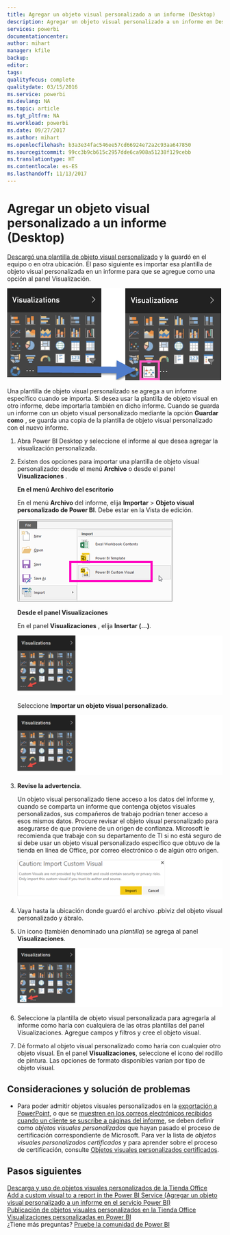 ```yaml
---
title: Agregar un objeto visual personalizado a un informe (Desktop)
description: Agregar un objeto visual personalizado a un informe en Desktop
services: powerbi
documentationcenter: 
author: mihart
manager: kfile
backup: 
editor: 
tags: 
qualityfocus: complete
qualitydate: 03/15/2016
ms.service: powerbi
ms.devlang: NA
ms.topic: article
ms.tgt_pltfrm: NA
ms.workload: powerbi
ms.date: 09/27/2017
ms.author: mihart
ms.openlocfilehash: b3a3e34fac546ee57cd66924e72a2c93aa647850
ms.sourcegitcommit: 99cc3b9cb615c2957dde6ca908a51238f129cebb
ms.translationtype: HT
ms.contentlocale: es-ES
ms.lasthandoff: 11/13/2017
---
```

# <a name="add-a-custom-visual-to-a-report-desktop"></a>Agregar un objeto visual personalizado a un informe (Desktop)
[Descargó una plantilla de objeto visual personalizado](service-custom-visuals-office-store.md) y la guardó en el equipo o en otra ubicación.  El paso siguiente es importar esa plantilla de objeto visual personalizada en un informe para que se agregue como una opción al panel Visualización.

![](media/power-bi-custom-visuals-use/pbi-custom-viz-icon.png)

Una plantilla de objeto visual personalizado se agrega a un informe específico cuando se importa. Si desea usar la plantilla de objeto visual en otro informe, debe importarla también en dicho informe. Cuando se guarda un informe con un objeto visual personalizado mediante la opción **Guardar como** , se guarda una copia de la plantilla de objeto visual personalizado con el nuevo informe.

1. Abra Power BI Desktop y seleccione el informe al que desea agregar la visualización personalizada.   
2. Existen dos opciones para importar una plantilla de objeto visual personalizado: desde el menú **Archivo** o desde el panel **Visualizaciones** .
   
    **En el menú Archivo del escritorio**
   
    En el menú **Archivo** del informe, elija **Importar** &gt; **Objeto visual personalizado de Power BI**. Debe estar en la Vista de edición.    
   
      ![](media/power-bi-custom-visuals-use/power-bi-import.png)
   
    **Desde el panel Visualizaciones**
   
    En el panel **Visualizaciones** , elija **Insertar (...)**.    
   
      ![](media/power-bi-custom-visuals-use/insertpane.png)
   
    Seleccione **Importar un objeto visual personalizado**.  
   
      ![](media/power-bi-custom-visuals-use/insertpane.png)
3. **Revise la advertencia**.
   
    Un objeto visual personalizado tiene acceso a los datos del informe y, cuando se comparta un informe que contenga objetos visuales personalizados, sus compañeros de trabajo podrían tener acceso a esos mismos datos. Procure revisar el objeto visual personalizado para asegurarse de que proviene de un origen de confianza. Microsoft le recomienda que trabaje con su departamento de TI si no está seguro de si debe usar un objeto visual personalizado específico que obtuvo de la tienda en línea de Office, por correo electrónico o de algún otro origen.
   
    ![](media/power-bi-custom-visuals-use/caution.png)
4. Vaya hasta la ubicación donde guardó el archivo .pbiviz del objeto visual personalizado y ábralo.
5. Un icono (también denominado una *plantilla*) se agrega al panel **Visualizaciones**.
   
    ![](media/power-bi-custom-visuals-use/visualuse.png)
6. Seleccione la plantilla de objeto visual personalizada para agregarla al informe como haría con cualquiera de las otras plantillas del panel Visualizaciones. Agregue campos y filtros y cree el objeto visual.
7. Dé formato al objeto visual personalizado como haría con cualquier otro objeto visual.  En el panel **Visualizaciones**, seleccione el icono del rodillo de pintura. Las opciones de formato disponibles varían por tipo de objeto visual.

## <a name="considerations-and-troubleshooting"></a>Consideraciones y solución de problemas
* Para poder admitir objetos visuales personalizados en la [exportación a PowerPoint](service-publish-to-powerpoint.md), o que se [muestren en los correos electrónicos recibidos cuando un cliente se suscribe a páginas del informe](service-report-subscribe.md), se deben definir como *objetos visuales personalizados* que hayan pasado el proceso de certificación correspondiente de Microsoft.  Para ver la lista de *objetos visuales personalizados certificados* y para aprender sobre el proceso de certificación, consulte [Objetos visuales personalizados certificados](power-bi-custom-visuals-certified.md).

## <a name="next-steps"></a>Pasos siguientes
[Descarga y uso de objetos visuales personalizados de la Tienda Office](service-custom-visuals-office-store.md)  
[Add a custom visual to a report in the Power BI Service (Agregar un objeto visual personalizado a un informe en el servicio Power BI)](power-bi-report-add-custom-visual.md)  
[Publicación de objetos visuales personalizados en la Tienda Office](developer/office-store.md)  
[Visualizaciones personalizadas en Power BI](power-bi-custom-visuals.md)  
¿Tiene más preguntas? [Pruebe la comunidad de Power BI](http://community.powerbi.com/)


